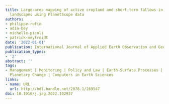 ```yaml
---
title: Large-area mapping of active cropland and short-term fallows in smallholder
  landscapes using PlanetScope data
authors:
- philippe-rufin
- adia-bey
- michelle-picoli
- patrick-meyfroidt
date: '2022-01-01'
publication: International Journal of Applied Earth Observation and Geoinformation
publication_types:
- '2'
abstract: ''
tags:
- Management | Monitoring | Policy and Law | Earth-Surface Processes | Global and
  Planetary Change | Computers in Earth Sciences
links:
- name: URL
  url: http://hdl.handle.net/2078.1/269547
doi: 10.1016/j.jag.2022.102937
---
```


